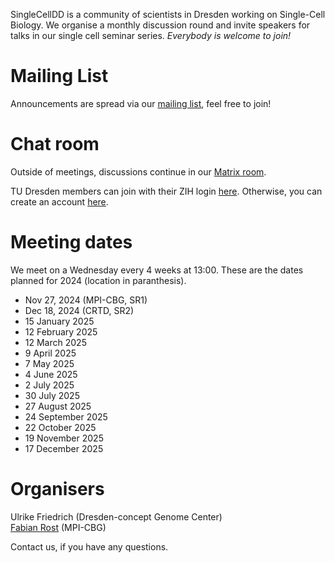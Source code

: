 SingleCellDD is a community of scientists in Dresden working on Single-Cell Biology. We organise a monthly discussion round and invite speakers for talks in our single cell seminar series. _Everybody is welcome to join!_

# Mailing List 

Announcements are spread via our [mailing list](https://mailman.zih.tu-dresden.de/groups/listinfo/singlecell), feel free to join!

# Chat room

Outside of meetings, discussions continue in our [Matrix room](https://matrix.to/#/#singlecelldd:tu-dresden.de).

TU Dresden members can join with their ZIH login [here](https://matrix.tu-dresden.de/#/#SingleCellDD:tu-dresden.de). Otherwise, you can create an account [here](https://app.element.io/#/login).

# Meeting dates

We meet on a Wednesday every 4 weeks at 13:00. These are the dates planned for 2024 (location in paranthesis). 

- Nov 27, 2024 (MPI-CBG, SR1)
- Dec 18, 2024 (CRTD, SR2)
- 15 January 2025
- 12 February 2025
- 12 March 2025
- 9 April 2025
- 7 May 2025
- 4 June 2025
- 2 July 2025
- 30 July 2025
- 27 August 2025
- 24 September 2025
- 22 October 2025
- 19 November 2025
- 17 December 2025


# Organisers

Ulrike Friedrich (Dresden-concept Genome Center)  
[Fabian Rost](https://orcid.org/0000-0001-6466-2589) (MPI-CBG)

Contact us, if you have any questions.
